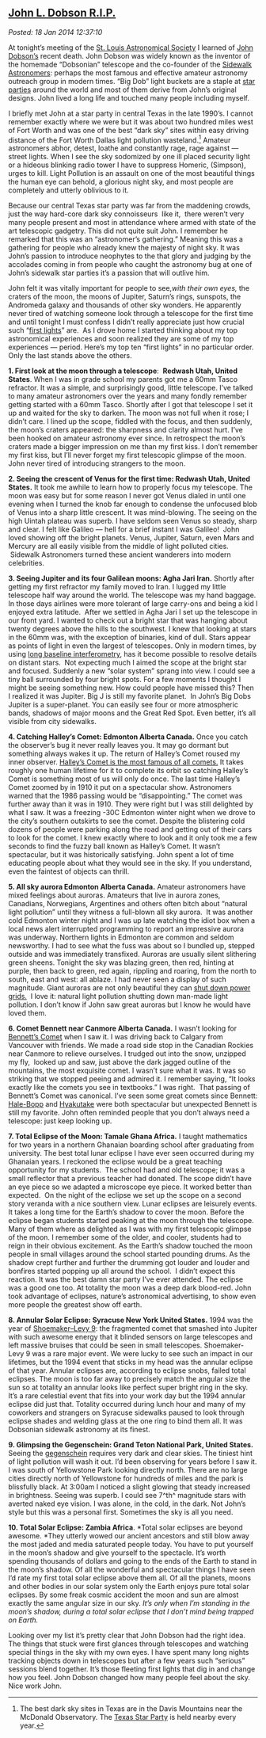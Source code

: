  
[John L. Dobson R.I.P.](https://bakerjd99.wordpress.com/2014/01/18/john-l-dobson-r-i-p/)
---------------------------------------------------------------------------------------

*Posted: 18 Jan 2014 12:37:10*

At tonight’s meeting of the [St. Louis Astronomical
Society](https://www.slasonline.org/) I learned of [John
Dobson’s](https://www.universetoday.com/108150/john-dobson-inventor-of-the-popular-dobsonian-telescope-dead-at-98/)
recent death. John Dobson was widely known as the inventor of the
homemade “Dobsonian” telescope and the co-founder of the [Sidewalk
Astronomers](https://www.sidewalkastronomers.us/): perhaps the most
famous and effective amateur astronomy outreach group in modern times.
“Big Dob” light buckets are a staple at [star
parties](https://stardate.org/nightsky/star\_parties) around the world
and most of them derive from John’s original designs. John lived a long
life and touched many people including myself.

I briefly met John at a star party in central Texas in the late 1990’s.
I cannot remember exactly where we were but it was about two hundred
miles west of Fort Worth and was one of the best “dark sky” sites within
easy driving distance of the Fort Worth Dallas light pollution
wasteland.[^4498a] Amateur astronomers abhor, detest, loathe and constantly
rage, rage against — street lights. When I see the sky sodomized by one
ill placed security light or a hideous blinking radio tower I have to
suppress Homeric, (Simpson), urges to kill. Light Pollution is an
assault on one of the most beautiful things the human eye can behold, a
glorious night sky, and most people are completely and utterly oblivious
to it.

Because our central Texas star party was far from the maddening crowds,
just the way hard-core dark sky connoisseurs  like it,  there weren’t
very many people present and most in attendance where armed with state
of the art telescopic gadgetry. This did not quite suit John. I remember
he remarked that this was an “astronomer’s gathering.” Meaning this was
a gathering for people who already knew the majesty of night sky. It was
John’s passion to introduce neophytes to the that glory and judging by
the accolades coming in from people who caught the astronomy bug at one
of John’s sidewalk star parties it’s a passion that will outlive him.

John felt it was vitally important for people to see,*with their own
eyes,* the craters of the moon, the moons of Jupiter, Saturn’s rings,
sunspots, the Andromeda galaxy and thousands of other sky wonders. He
apparently never tired of watching someone look through a telescope for
the first time and until tonight I must confess I didn’t really
appreciate just how crucial such “[first
lights](https://en.wikipedia.org/wiki/First\_light\_(astronomy))” are.
 As I drove home I started thinking about my top astronomical
experiences and soon realized they are some of my top experiences —
period. Here’s my top ten “first lights” in no particular order. Only
the last stands above the others.

**1. First look at the moon through a telescope**:  **Redwash Utah,
United States**. When I was in grade school my parents got me a 60mm
Tasco refractor. It was a simple, and surprisingly good, little
telescope. I’ve talked to many amateur astronomers over the years and
many fondly remember getting started with a 60mm Tasco. Shortly after I
got that telescope I set it up and waited for the sky to darken. The
moon was not full when it rose; I didn’t care. I lined up the scope,
fiddled with the focus, and then suddenly, the moon’s craters appeared:
the sharpness and clarity almost hurt. I’ve been hooked on amateur
astronomy ever since. In retrospect the moon’s craters made a bigger
impression on me than my first kiss. I don’t remember my first kiss, but
I’ll never forget my first telescopic glimpse of the moon. John never
tired of introducing strangers to the moon.

**2. Seeing the crescent of Venus for the first time: Redwash Utah,
United States.** It took me awhile to learn how to properly focus my
telescope. The moon was easy but for some reason I never got Venus
dialed in until one evening when I turned the knob far enough to
condense the unfocused blob of Venus into a sharp little crescent. It
was mind-blowing. The seeing on the high Uintah plateau was superb. I
have seldom seen Venus so steady, sharp and clear. I felt like Galileo —
hell for a brief instant I was Galileo!  John loved showing off the
bright planets. Venus, Jupiter, Saturn, even Mars and Mercury are all
easily visible from the middle of light polluted cities.  Sidewalk
Astronomers turned these ancient wanderers into modern celebrities.

**3. Seeing Jupiter and its four Galilean moons: Agha Jari Iran.**
Shortly after getting my first refractor my family moved to Iran. I
lugged my little telescope half way around the world. The telescope was
my hand baggage. In those days airlines were more tolerant of large
carry-ons and being a kid I enjoyed extra latitude.  After we settled in
Agha Jari I set up the telescope in our front yard. I wanted to check
out a bright star that was hanging about twenty degrees above the hills
to the southwest. I knew that looking at stars in the 60mm was, with the
exception of binaries, kind of dull. Stars appear as points of light in
even the largest of telescopes. Only in modern times, by using [long
baseline interferometry](https://isi.ssl.berkeley.edu/), has it become
possible to resolve details on distant stars.  Not expecting much I
aimed the scope at the bright star and focused. Suddenly a new “solar
system” sprang into view. I could see a tiny ball surrounded by four
bright spots. For a few moments I thought I might be seeing something
new. How could people have missed this? Then I realized it was Jupiter.
Big J is still my favorite planet.  In John’s Big Dobs Jupiter is a
super-planet. You can easily see four or more atmospheric bands, shadows
of major moons and the Great Red Spot. Even better, it’s all visible
from city sidewalks.

**4. Catching Halley’s Comet: Edmonton Alberta Canada.** Once you catch
the observer’s bug it never really leaves you. It may go dormant but
something always wakes it up. The return of Halley’s Comet roused my
inner observer. [Halley’s Comet is the most famous of all
comets.](https://en.wikipedia.org/wiki/Halley%27s\_Comet) It takes
roughly one human lifetime for it to complete its orbit so catching
Halley’s Comet is something most of us will only do once. The last time
Halley’s Comet zoomed by in 1910 it put on a spectacular show.
Astronomers warned that the 1986 passing would be “disappointing.” The
comet was further away than it was in 1910. They were right but I was
still delighted by what I saw. It was a freezing -30C Edmonton winter
night when we drove to the city’s southern outskirts to see the comet.
Despite the blistering cold dozens of people were parking along the road
and getting out of their cars to look for the comet. I knew exactly
where to look and it only took me a few seconds to find the fuzzy ball
known as Halley’s Comet. It wasn’t spectacular, but it was historically
satisfying. John spent a lot of time educating people about what they
would see in the sky. If you understand, even the faintest of objects
can thrill.

**5. All sky aurora Edmonton Alberta Canada.** Amateur astronomers have
mixed feelings about auroras. Amateurs that live in aurora zones,
Canadians, Norwegians, Argentines and others often bitch about “natural
light pollution” until they witness a full-blown all sky aurora.  It was
another cold Edmonton winter night and I was up late watching the idiot
box when a local news alert interrupted programming to report an
impressive aurora was underway. Northern lights in Edmonton are common
and seldom newsworthy. I had to see what the fuss was about so I bundled
up, stepped outside and was immediately transfixed. Auroras are usually
silent slithering green sheens. Tonight the sky was blazing green, then
red, hinting at purple, then back to green, red again, rippling and
roaring, from the north to south, east and west: all ablaze. I had never
seen a display of such magnitude. Giant auroras are not only beautiful
they can [shut down power
grids.](https://www.solarstorms.org/SWChapter1.html)  I love it: natural
light pollution shutting down man-made light pollution. I don’t know if
John saw great auroras but I know he would have loved them.

**6. Comet Bennett near Canmore Alberta Canada.** I wasn’t looking for
[Bennett’s Comet](https://en.wikipedia.org/wiki/Comet\_Bennett) when I
saw it. I was driving back to Calgary from Vancouver with friends. We
made a road side stop in the Canadian Rockies near Canmore to relieve
ourselves. I trudged out into the snow, unzipped my fly,  looked up and
saw, just above the dark jagged outline of the mountains, the most
exquisite comet. I wasn’t sure what it was. It was so striking that we
stopped peeing and admired it. I remember saying, “It looks exactly like
the comets you see in textbooks.” I was right.  That passing of
Bennett’s Comet was canonical. I’ve seen some great comets since
Bennett:
[Hale-Bopp](https://en.wikipedia.org/wiki/Comet\_Hale%E2%80%93Bopp)
and [Hyakutake](https://en.wikipedia.org/wiki/Comet\_Hyakutake) were
both spectacular but unexpected Bennett is still my favorite. John often
reminded people that you don’t always need a telescope: just keep
looking up.

**7. Total Eclipse of the Moon: Tamale Ghana Africa.** I taught
mathematics for two years in a northern Ghanaian boarding school after
graduating from university. The best total lunar eclipse I have ever
seen occurred during my Ghanaian years. I reckoned the eclipse would be
a great teaching opportunity for my students.  The school had and old
telescope; it was a small reflector that a previous teacher had donated.
The scope didn’t have an eye piece so we adapted a microscope eye piece.
It worked better than expected.  On the night of the eclipse we set up
the scope on a second story veranda with a nice southern view. Lunar
eclipses are leisurely events. It takes a long time for the Earth’s
shadow to cover the moon. Before the eclipse began students started
peaking at the moon through the telescope. Many of them where as
delighted as I was with my first telescopic glimpse of the moon. I
remember some of the older, and cooler, students had to reign in their
obvious excitement. As the Earth’s shadow touched the moon people in
small villages around the school started pounding drums. As the shadow
crept further and further the drumming got louder and louder and
bonfires started popping up all around the school.  I didn’t expect this
reaction. It was the best damn star party I’ve ever attended. The
eclipse was a good one too. At totality the moon was a deep dark
blood-red. John took advantage of eclipses, nature’s astronomical
advertising, to show even more people the greatest show off earth.

**8. Annular Solar Eclipse: Syracuse New York United States.** 1994 was
the year of [Shoemaker–Levy
9](https://en.wikipedia.org/wiki/Comet\_Shoemaker%E2%80%93Levy\_9): the
fragmented comet that smashed into Jupiter with such awesome energy that
it blinded sensors on large telescopes and left massive bruises that
could be seen in small telescopes. Shoemaker-Levy 9 was a rare major
event. We were lucky to see such an impact in our lifetimes, but the
1994 event that sticks in my head was the annular eclipse of that year.
Annular eclipses are, according to eclipse snobs, failed total eclipses.
The moon is too far away to precisely match the angular size the sun so
at totality an annular looks like perfect super bright ring in the sky.
It’s a rare celestial event that fits into your work day but the 1994
annular eclipse did just that. Totality occurred during lunch hour and
many of my coworkers and strangers on Syracuse sidewalks paused to look
through eclipse shades and welding glass at the one ring to bind them
all. It was Dobsonian sidewalk astronomy at its finest.

**9. Glimpsing the Gegenschein: Grand Teton National Park, United
States.** Seeing the
[gegenschein](https://en.wikipedia.org/wiki/Gegenschein) requires very
dark and clear skies. The tiniest hint of light pollution will wash it
out. I’d been observing for years before I saw it. I was south of
Yellowstone Park looking directly north. There are no large cities
directly north of Yellowstone for hundreds of miles and the park is
blissfully black. At 3:00am I noticed a slight glowing that steady
increased in brightness. Seeing was superb. I could see 7^th^ magnitude
stars with averted naked eye vision. I was alone, in the cold, in the
dark. Not John’s style but this was a personal first. Sometimes the sky
is all you need.

**10. Total Solar Eclipse: Zambia Africa**. *Total solar eclipses are
beyond awesome. *They utterly wowed our ancient ancestors and still blow
away the most jaded and media saturated people today. You have to put
yourself in the moon’s shadow and give yourself to the spectacle. It’s
worth spending thousands of dollars and going to the ends of the Earth
to stand in the moon’s shadow. Of all the wonderful and spectacular
things I have seen I’d rate my first total solar eclipse above them all.
Of all the planets, moons and other bodies in our solar system only the
Earth enjoys pure total solar eclipses. By some freak cosmic accident
the moon and sun are almost exactly the same angular size in our sky.
*It’s only when I’m standing in the moon’s shadow, during a total solar
eclipse that I don’t mind being trapped on Earth.*

Looking over my list it’s pretty clear that John Dobson had the right
idea. The things that stuck were first glances through telescopes and
watching special things in the sky with my own eyes. I have spent many
long nights tracking objects down in telescopes but after a few years
such “serious” sessions blend together. It’s those fleeting first lights
that dig in and change how you feel. John Dobson changed how many people
feel about the sky. Nice work John.

[^4498a]: The best dark sky sites in Texas are in the Davis Mountains near
    the McDonald Observatory. The [Texas Star
    Party](https://texasstarparty.org/) is held nearby every year.
